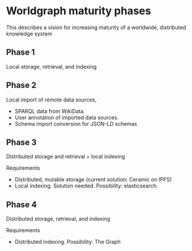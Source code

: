 # Worldgraph maturity phases

This describes a vision for increasing maturity of a worldwide, distributed knowledge system

## Phase 1

Local storage, retrieval, and indexing 

## Phase 2

Local import of remote data sources, 
- SPARQL data from WikiData.  
- User annotation of imported data sources.
- Schema import conversion for JSON-LD schemas

## Phase 3

Distributed storage and retrieval + local indexing

Requirements
- Distributed, mutable storage (current solution: Ceramic on IPFS)
- Local indexing.  Solution needed.  Possibility: elasticsearch.

## Phase 4

Distributed storage, retrieval, and indexing

Requirements
- Distributed indexing.  Possibility: The Graph